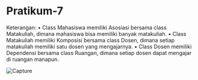 # Pratikum-7

Keterangan:
• Class Mahasiswa memiliki Asosiasi bersama class Matakuliah, dimana mahasiswa bisa memiliki banyak matakuliah.
• Class Matakuliah memiliki Komposisi bersama class Dosen, dimana setiap matakuliah memiliki satu dosen yang mengajarnya.
• Class Dosen memiliki Dependensi bersama class Ruangan, dimana setiap dosen dapat mengajar di ruangan manapun.

![Capture](https://user-images.githubusercontent.com/115912110/206503575-463fe9e1-d267-46c4-9678-8f46b10864bc.PNG)
